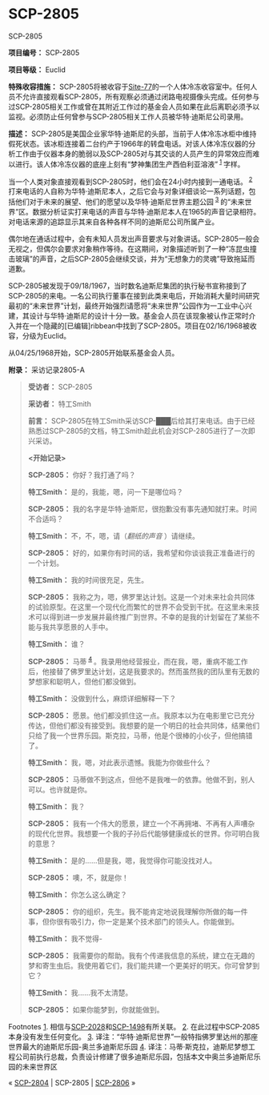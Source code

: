 # SCP-2805
                        




SCP-2805



**项目编号：** SCP-2805

**项目等级：** Euclid

**特殊收容措施：** SCP-2805将被收容于[Site-77](/secure-facility-dossier-site-77)的一个人体冷冻收容室中。任何人员不允许直接观看SCP-2805，所有观察必须通过闭路电视摄像头完成。任何参与过SCP-2805相关工作或曾在其附近工作过的基金会人员如果在此后离职必须予以监视。必须防止任何曾参与SCP-2805相关工作人员被华特·迪斯尼公司录用。

**描述：** SCP-2805是美国企业家华特·迪斯尼的头部，当前于人体冷冻冰柜中维持假死状态。该冰柜连接着二台约产于1966年的转盘电话。对该人体冷冻仪器的分析工作由于仪器本身的脆弱以及SCP-2805对与其交谈的人员产生的异常效应而难以进行。该人体冷冻仪器的底座上刻有“梦神集团生产西伯利亚溶液”<sup class='footnoteref'>
 <a shape='rect' class='footnoteref' id='footnoteref-1' href='javascript:;' onclick='WIKIDOT.page.utils.scrollToReference(&apos;footnote-1&apos;)'>1</a>
</sup>字样。

当一个人类对象直接观看到SCP-2805时，他们会在24小时内接到一通电话。<sup class='footnoteref'>
 <a shape='rect' class='footnoteref' id='footnoteref-2' href='javascript:;' onclick='WIKIDOT.page.utils.scrollToReference(&apos;footnote-2&apos;)'>2</a>
</sup>打来电话的人自称为华特·迪斯尼本人，之后它会与对象详细谈论一系列话题，包括他们对于未来的展望、他们的愿望以及华特·迪斯尼世界主题公园<sup class='footnoteref'>
 <a shape='rect' class='footnoteref' id='footnoteref-3' href='javascript:;' onclick='WIKIDOT.page.utils.scrollToReference(&apos;footnote-3&apos;)'>3</a>
</sup>的“未来世界”区。数据分析证实打来电话的声音与华特·迪斯尼本人在1965的声音记录相符。对电话来源的追踪显示其来自各种各样不同的迪斯尼公司所属产业。

偶尔地在通话过程中，会有未知人员发出声音要求与对象讲话。SCP-2805一般会无视之，但偶尔会要求对象稍作等待。在这期间，对象描述听到了一种“冻昆虫撞击玻璃”的声音，之后SCP-2805会继续交谈，并为“无想象力的灵魂”导致拖延而道歉。

SCP-2805被发现于09/18/1967，当时数名迪斯尼集团的执行秘书宣称接到了SCP-2805的来电。一名公司执行董事在接到此类来电后，开始消耗大量时间研究最初的“未来世界”计划，最终开始强烈请愿将“未来世界”公园作为一工业中心兴建，其设计与华特·迪斯尼的设计十分一致。基金会人员在该现象被认作正常时介入并在一个隐藏的[已编辑]ribbean中找到了SCP-2805。项目在02/16/1968被收容，分级为Euclid。

从04/25/1968开始，SCP-2805开始联系基金会人员。

**附录：** 采访记录2805-A


> **受访者：** SCP-2805
> 
> **采访者：** 特工Smith
> 
> **前言：** SCP-2805在特工Smith采访SCP-███后给其打来电话。由于已经熟悉过SCP-2805的文档，特工Smith趁此机会对SCP-2805进行了一次即兴采访。
> 
> **<开始记录>** 
> 
> **SCP-2805：** 你好？我打通了吗？
> 
> **特工Smith：** 是的，我能，嗯，问一下是哪位吗？
> 
> **SCP-2805：** 我的名字是华特·迪斯尼，很抱歉没有事先通知就打来。时间不合适吗？
> 
> **特工Smith：** 不，不，嗯，请（*翻纸的声音* ）请继续。
> 
> **SCP-2805：** 好的，如果你有时间的话，我希望和你谈谈我正准备进行的一个计划。
> 
> **特工Smith：** 我的时间很充足，先生。
> 
> **SCP-2805：** 我称之为，嗯，佛罗里达计划。这是一个对未来社会共同体的试验原型。在这里一个现代化而繁忙的世界不会受到干扰。在这里未来技术可以得到进一步发展并最终推广到世界。不幸的是我的计划留在了某些不能与我共享愿景的人手中。
> 
> **特工Smith：** 谁？
> 
> **SCP-2805：** 马蒂<sup class='footnoteref'>
 <a shape='rect' class='footnoteref' id='footnoteref-4' href='javascript:;' onclick='WIKIDOT.page.utils.scrollToReference(&apos;footnote-4&apos;)'>4</a>
</sup>。我录用他经营报业，而在我，嗯，重病不能工作后，他接替了佛罗里达计划，这是我要求的。然而虽然我的团队里有无数的梦想家和聪明人，但他们都没做到。
> 
> **特工Smith：** 没做到什么，麻烦详细解释一下？
> 
> **SCP-2805：** 愿景。他们都没抓住这一点。我原本以为在电影里它已充分传达，但他们都没有接受到。我想要的是一个明日的社会共同体，结果他们只给了我一个世界乐园。斯克拉，马蒂，他是个很棒的小伙子，但他搞错了。
> 
> **特工Smith：** 我，嗯，对此表示遗憾。我能为你做些什么？
> 
> **SCP-2805：** 马蒂做不到这点，但他不是我唯一的依靠。他做不到，别人可以。也许就是你。
> 
> **特工Smith：** 我？
> 
> **SCP-2805：** 我有一个伟大的愿景，建立一个不再拥堵、不再有人声嘈杂的现代化世界。我想要一个我的子孙后代能够健康成长的世界。你可明白我的意思？
> 
> **特工Smith：** 是的……但是我，嗯，我觉得你可能没找对人。
> 
> **SCP-2805：** 噢，不，就是你！
> 
> **特工Smith：** 你怎么这么确定？
> 
> **SCP-2805：** 你的组织，先生。我不能肯定地说我理解你所做的每一件事，但你很有吸引力，你一定是某个技术部门的领头人。你能做到。
> 
> **特工Smith：** 我不觉得-
> 
> **SCP-2805：** 我需要你的帮助。我有个传递我信息的系统，建立在无趣的梦和寄生虫后。我使用着它们，我们能共建一个更美好的明天。你可曾梦到它？
> 
> **特工Smith：** 我……我不太清楚。
> 
> **SCP-2805：** 如果你能梦到，你就能做到。
> 


Footnotes
<a shape='rect' href='javascript:;' onclick='WIKIDOT.page.utils.scrollToReference(&apos;footnoteref-1&apos;)'>1</a>. 相信与[SCP-2028](/scp-2028)和[SCP-1498](/scp-1498)有所关联。
<a shape='rect' href='javascript:;' onclick='WIKIDOT.page.utils.scrollToReference(&apos;footnoteref-2&apos;)'>2</a>. 在此过程中SCP-2085本身没有发生任何变化。
<a shape='rect' href='javascript:;' onclick='WIKIDOT.page.utils.scrollToReference(&apos;footnoteref-3&apos;)'>3</a>. 译注：“华特·迪斯尼世界”一般特指佛罗里达州的那座世界最大的迪斯尼乐园-奥兰多迪斯尼乐园
<a shape='rect' href='javascript:;' onclick='WIKIDOT.page.utils.scrollToReference(&apos;footnoteref-4&apos;)'>4</a>. 译注：马蒂·斯克拉，迪斯尼梦想工程公司前执行总裁，负责设计修建了很多迪斯尼乐园，包括本文中奥兰多迪斯尼乐园的未来世界区



« <a shape='rect' class='newpage' href='/scp-2804'>SCP-2804</a> | SCP-2805 | [SCP-2806](/scp-2806) »





                    